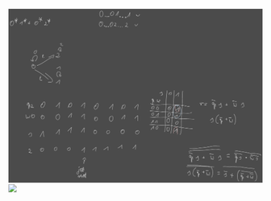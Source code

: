 ![](/Notatki/Semestr%203/Logika%20układów%20cyfrowych/Labolatoria/Labolatoria%208/Drawing%202023-12-17%2016.38.20.excalidraw.svg)
![](Notatki/Semestr%203/Logika%20układów%20cyfrowych/Labolatoria/Labolatoria%208/lab08.circ)